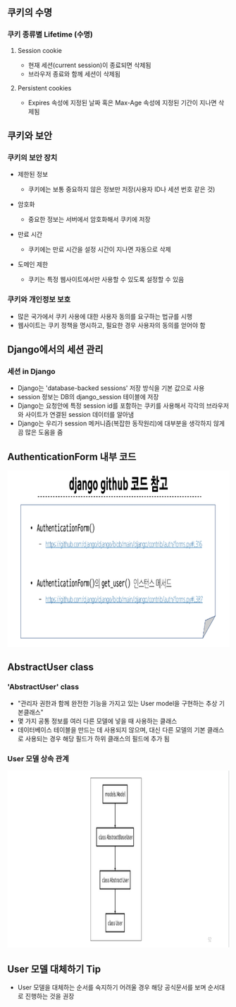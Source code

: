 ## 쿠키의 수명
### 쿠키 종류별 Lifetime (수명)
1. Session cookie
    - 현재 세션(current session)이 종료되면 삭제됨
    - 브라우저 종료와 함께 세션이 삭제됨

2. Persistent cookies
    - Expires 속성에 지정된 날짜 혹은 Max-Age 속성에 지정된 기간이 지나면 삭제됨

## 쿠키와 보안
### 쿠키의 보안 장치
- 제한된 정보
    - 쿠키에는 보통 중요하지 않은 정보만 저장(사용자 ID나 세션 번호 같은 것)

- 암호화
    - 중요한 정보는 서버에서 암호화해서 쿠키에 저장

- 만료 시간
    - 쿠키에는 만료 시간을 설정 시간이 지나면 자동으로 삭제

- 도메인 제한
    - 쿠키는 특정 웹사이트에서만 사용할 수 있도록 설정할 수 있음

### 쿠키와 개인정보 보호
- 많은 국가에서 쿠키 사용에 대한 사용자 동의를 요구하는 법규를 시행
- 웹사이트는 쿠키 정책을 명시하고, 필요한 경우 사용자의 동의를 얻어야 함

## Django에서의 세션 관리
### 세션 in Django
- Django는 'database-backed sessions' 저장 방식을 기본 값으로 사용
- session 정보는 DB의 django_session 테이블에 저장
- Django는 요청안에 특정 session id를 포함하는 쿠키를 사용해서 각각의 브라우저와 사이트가 연결된 session 데이터를 알아냄
- Django는 우리가 session 메커니즘(복잡한 동작원리)에 대부분을 생각하지 않게끔 많은 도움을 줌

## AuthenticationForm 내부 코드
<img src="images/image_19.png" width="600" height="400">

## AbstractUser class
### 'AbstractUser' class
- "관리자 권한과 함께 완전한 기능을 가지고 있는 User model을 구현하는 추상 기본클래스"
- 몇 가지 공통 정보를 여러 다른 모델에 넣을 때 사용하는 클래스
- 데이터베이스 테이블을 만드는 데 사용되지 않으며, 대신 다른 모델의 기본 클래스로 사용되는 경우 해당 필드가 하위 클래스의 필드에 추가 됨

### User 모델 상속 관계
<img src="images/image_20.png" width="600" height="400">

## User 모델 대체하기 Tip
- User 모델을 대체하는 순서를 숙지하기 어려울 경우 해당 공식문서를 보며 순서대로 진행하는 것을 권장
